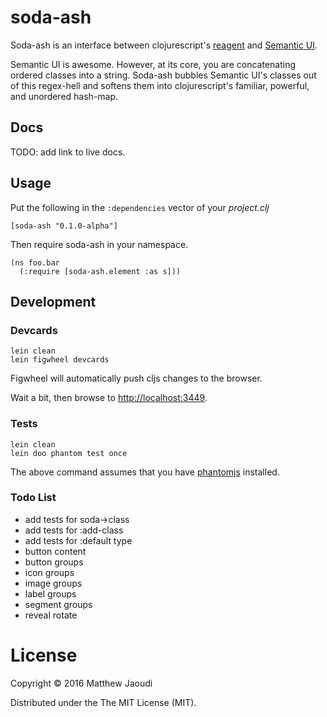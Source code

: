 # soda-ash

Soda-ash is an interface between clojurescript's [reagent](https://github.com/reagent-project/reagent) and [Semantic UI](http://semantic-ui.com/).

Semantic UI is awesome. However, at its core, you are concatenating
ordered classes into a string.  Soda-ash bubbles Semantic UI's classes
out of this regex-hell and softens them into clojurescript's familiar,
powerful, and unordered hash-map.

## Docs

TODO: add link to live docs.

## Usage

Put the following in the `:dependencies` vector of your *project.clj*

```
[soda-ash "0.1.0-alpha"]
```

Then require soda-ash in your namespace.

```
(ns foo.bar
  (:require [soda-ash.element :as s]))
```

## Development

### Devcards

```
lein clean
lein figwheel devcards
```

Figwheel will automatically push cljs changes to the browser.

Wait a bit, then browse to [http://localhost:3449](http://localhost:3449).

### Tests

```
lein clean
lein doo phantom test once
```

The above command assumes that you have [phantomjs](https://www.npmjs.com/package/phantomjs) installed.

### Todo List

* add tests for soda->class
* add tests for :add-class
* add tests for :default type
* button content
* button groups
* icon groups
* image groups
* label groups
* segment groups
* reveal rotate

# License

Copyright © 2016 Matthew Jaoudi

Distributed under the The MIT License (MIT).
